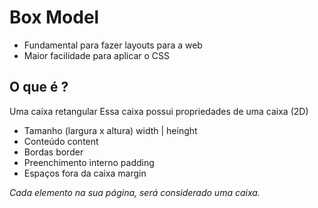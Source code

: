 # Box Model

- Fundamental para fazer layouts para a web
- Maior facilidade para aplicar o CSS

## O que é ?

Uma caixa retangular
Essa caixa possui propriedades de uma caixa (2D)

- Tamanho (largura x altura)        width | heinght
- Conteúdo                          content
- Bordas                            border
- Preenchimento interno             padding
- Espaços fora da caixa             margin

*Cada elemento na sua página, será considerado uma caixa.*